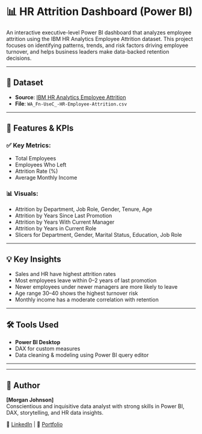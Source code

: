 # 📊 HR Attrition Dashboard (Power BI)

An interactive executive-level Power BI dashboard that analyzes employee attrition using the IBM HR Analytics Employee Attrition dataset. This project focuses on identifying patterns, trends, and risk factors driving employee turnover, and helps business leaders make data-backed retention decisions.

---

## 📁 Dataset
- **Source**: [IBM HR Analytics Employee Attrition](https://www.kaggle.com/datasets/pavansubhasht/ibm-hr-analytics-attrition-dataset)
- **File**: `WA_Fn-UseC_-HR-Employee-Attrition.csv`

---

## 📌 Features & KPIs

### ✅ Key Metrics:
- Total Employees
- Employees Who Left
- Attrition Rate (%)
- Average Monthly Income

### 📊 Visuals:
- Attrition by Department, Job Role, Gender, Tenure, Age
- Attrition by Years Since Last Promotion
- Attrition by Years With Current Manager
- Attrition by Years in Current Role
- Slicers for Department, Gender, Marital Status, Education, Job Role

---

## 💡 Key Insights

- Sales and HR have highest attrition rates
- Most employees leave within 0–2 years of last promotion
- Newer employees under newer managers are more likely to leave
- Age range 30–40 shows the highest turnover risk
- Monthly income has a moderate correlation with retention

---

## 🛠️ Tools Used
- **Power BI Desktop**
- DAX for custom measures
- Data cleaning & modeling using Power BI query editor
---


---

## 👤 Author
**[Morgan Johnson]**  
Conscientious and inquisitive data analyst with strong skills in Power BI, DAX, storytelling, and HR data insights.

📎 [LinkedIn](https://www.linkedin.com/in/morgan-johnson-8218b2177/) | 📂 [Portfolio](https://data-analysis-by-morgan.super.site/)


